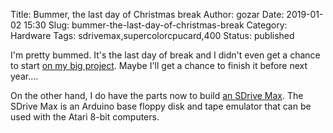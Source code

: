 Title: Bummer, the last day of Christmas break
Author: gozar
Date: 2019-01-02 15:30
Slug: bummer-the-last-day-of-christmas-break
Category: Hardware 
Tags: sdrivemax,supercolorcpucard,400
Status: published

I'm pretty bummed. It's the last day of break and I didn't even get a chance to start [on my big project](http://gtia.com/2018/12/07/christmas-break-project-upgrading-my-b-key-atari-400-with-48-52k-of-ram-and-the-super-color-cpu-card/). Maybe I'll get a chance to finish it before next year....

On the other hand, I do have the parts now to build [an SDrive Max](https://github.com/kbr-net/sdrive-max). The SDrive Max is an Arduino base floppy disk and tape emulator that can be used with the Atari 8-bit computers.


